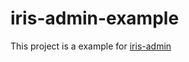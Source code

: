 # iris-admin-example

This project is a example for [iris-admin](https://github.com/snowlyg/iris-admin)
